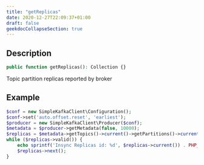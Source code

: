 ```yaml
---
title: "getReplicas"
date: 2020-12-27T22:09:37+01:00
draft: false
geekdocCollapseSection: true
---
```

## Description
```php
public function getReplicas(): Collection {}
```
Topic partition replicas reported by broker
## Example
```php
$conf = new SimpleKafkaClient\Configuration();
$conf->set('auto.offset.reset', 'earliest');
$producer = new SimpleKafkaClient\Producer($conf);
$metadata = $producer->getMetadata(false, 10000);
$replicas = $metadata->getTopics()->current()->getPartitions()->current()->getReplicas();
while ($replicas->valid()) {
    echo sprintf('Insync Replicas id: %d', $replicas->current()) . PHP_EOL;
    $replicas->next();
}
```